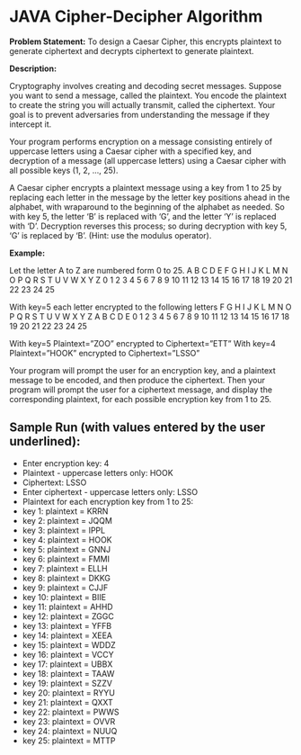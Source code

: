 #                                    JAVA Cipher-Decipher Algorithm
**Problem Statement:**
To  design  a  Caesar  Cipher,  this  encrypts  plaintext  to  generate  ciphertext  and  decrypts ciphertext to generate plaintext.  

**Description:**

Cryptography involves creating and decoding secret messages. Suppose you want to send a message, called the plaintext. You encode the plaintext to create the string you will actually transmit,  called  the  ciphertext.  Your  goal  is  to  prevent  adversaries  from  understanding  the message if they intercept it.

Your program performs encryption on a message consisting entirely of uppercase letters using a Caesar cipher with a specified key, and decryption of a message (all uppercase letters) using a Caesar cipher with all possible keys (1, 2, ..., 25).

A Caesar cipher encrypts a plaintext message using a key from 1 to 25 by replacing each letter  in  the  message  by  the  letter key positions  ahead  in  the  alphabet,  with  wraparound  to  the beginning of the alphabet as needed. So with key 5, the letter ‘B’ is replaced with ‘G’, and the letter ‘Y’ is replaced with ‘D’. Decryption reverses this process; so during decryption with key 5, ‘G’ is replaced by ‘B’. (Hint: use the modulus operator).

**Example:**

Let the letter A to Z are numbered form 0 to 25.
A B C D E F G H I J K  L  M  N  O  P  Q  R  S  T  U  V  W  X   Y Z 
0 1 2 3 4 5 6 7 8 9 10 11 12 13 14 15 16 17 18 19 20 21 22 23 24 25

With key=5 each letter encrypted to the following letters
F G H I J K L M N O P  Q  R  S  T  U  V  W  X  Y  Z  A  B  C  D  E
0 1 2 3 4 5 6 7 8 9 10 11 12 13 14 15 16 17 18 19 20 21 22 23 24 25

With key=5   Plaintext=”ZOO”  encrypted to Ciphertext=”ETT” 
With key=4  Plaintext=”HOOK”  encrypted to Ciphertext=”LSSO”  

Your program will prompt the user for an encryption key, and a plaintext message to be encoded, and  then  produce  the  ciphertext.  Then  your  program  will  prompt  the  user  for  a  ciphertext message, and display the corresponding plaintext, for each possible encryption key from 1 to 25.  

## Sample Run (with values entered by the user underlined):   

- Enter encryption key: 4 
- Plaintext - uppercase letters only: HOOK 
- Ciphertext: LSSO 
- Enter ciphertext - uppercase letters only: LSSO 
- Plaintext for each encryption key from 1 to 25:  
- key 1: plaintext = KRRN 
- key 2: plaintext = JQQM 
- key 3: plaintext = IPPL 
- key 4: plaintext = HOOK 
- key 5: plaintext = GNNJ 
- key 6: plaintext = FMMI 
- key 7: plaintext = ELLH 
- key 8: plaintext = DKKG 
- key 9: plaintext = CJJF 
- key 10: plaintext = BIIE 
- key 11: plaintext = AHHD 
- key 12: plaintext = ZGGC 
- key 13: plaintext = YFFB 
- key 14: plaintext = XEEA 
- key 15: plaintext = WDDZ 
- key 16: plaintext = VCCY 
- key 17: plaintext = UBBX 
- key 18: plaintext = TAAW 
- key 19: plaintext = SZZV 
- key 20: plaintext = RYYU 
- key 21: plaintext = QXXT 
- key 22: plaintext = PWWS 
- key 23: plaintext = OVVR 
- key 24: plaintext = NUUQ 
- key 25: plaintext = MTTP
